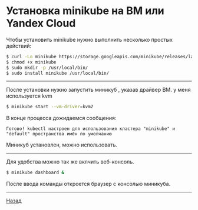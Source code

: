 # Установка minikube на ВМ или Yandex Cloud

Чтобы установить minikube нужно выполнить несколько простых действий:

```bash
$ curl -Lo minikube https://storage.googleapis.com/minikube/releases/latest/minikube-linux-amd64 \ 
$ chmod +x minikube
$ sudo mkdir -p /usr/local/bin/
$ sudo install minikube /usr/local/bin/
```
***

После установки нужно запустить миникуб , указав драйвер ВМ. у меня используется kvm

```bash
$ minikube start --vm-driver=kvm2
```

В конце процесса дожидаемся сообщения:

```text
Готово! kubectl настроен для использования кластера "minikube" и "default" пространства имён по умолчанию
```

Миникуб установлен, можно использовать.
***

Для удобства можно так же вклчить веб-консоль.

```bash
$ minikube dashboard &
```

После ввода команды откроется браузер с консолью миникуба.

***
[Назад](README.md)